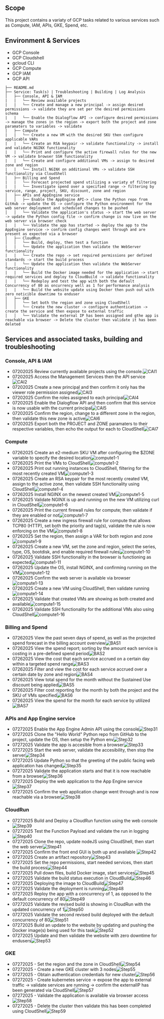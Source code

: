 ## Scope
This project contains a variaty of GCP tasks related to various services such as Compute, IAM, APIs, GKE, Spend, etc.

## Environment & Services
- GCP Console
- GCP Cloudshell 
- gcloud CLI
- GCP Compute
- GCP IAM
- GCP API

```
├── README.md
├── Service: Task(s) | Troubleshooting | Building | Log Analysis
│   ├── Console, API & IAM
|   |   └── Review available projects
|   |   └── Create and manage a new principal -> assign desired permissions -> validate they are set per the desired permissions schema
|   |   └── Enable the Dialogflow API -> configure desired permissions -> manage the zones in the region -> export both the project and zone paramaters to variables -> validate
│   ├── Compute
|   |   └── Create a new VM with the desired SKU then configure applicable VARs
|   |   └── Create an RSA keypair -> validate functionality -> install and validate NGINX functionality
|   |   └── Print and configure the active firewall rules for the new VM -> validate browser SSH functionality 
|   |   └── Create and configure additional VMs -> assign to desired zone and region 
|   |   └── Install NGINX on additional VMs -> validate SSH functionality via CloudShell
│   ├── Billing and Spend
|   |   └── Forecast projected spend utilizing a variaty of filtering 
|   |   └── Investigate spend over a specified range -> filtering by service, range, project, SKU, discount, zone and region 
│   ├── APIs and AppEngine service 
│   │   ├── Enable the AppEngine API-> clone the Python repo from GitHub -> update the OS -> configure the Python environment for the web server deployment and scheduled changes to be pushed 
│   │   └── Validate the application's status -> start the web server -> update the Python config file -> confirm change is now live on the web server via browser check
|   |   └── Validate the app has started -> deploy the app to the AppEngine service -> confirm config changes went through and are present as expected via a browser
│   ├── CloudRun
│   │   └── Build, deploy, then test a function
|   |   └── Update the application then validate the WebServer functionality 
|   |   └── Create the repo -> set required permissions per defined standards -> start the build process 
|   |   └── Update the application then validate the WebServer functionality 
|   |   └── Build the Docker image needed for the application -> start required services and deploy to CloudBuild -> validate functionality
|   |   └── Redeploy and test the app with both the default Concurrency of 80 as oncurrency well as 1 for performance analysis 
|   |   └── Build the website update using Docker then push out with zero noticible downtime to enduser
│   ├── GKE
│   │   └── Set both the region and zone using CloudShell
│   │   └── Create the new cluster -> configure authentication -> create the service and then expose to external traffic
│   │   └── Validate the external IP has been assigned and gthe app is reachable via browser -> Delete the cluster then validate it has been deleted
```

## Services and associated tasks, building and troubleshooting

### Console, API & IAM
- 07202025 Review currently available projects using the console.![CAI1](Console_API_IAM/CAI1.png)
- 07202025 Access the Management Services then the API service![CAI2](Console_API_IAM/CAI2.png)
- 07202025 Create a new principal and then confirm it only has the viewer role permission assigned![CAI3](Console_API_IAM/CAI3.png)
- 07202025 Confirm the roles assigned to each principal![CAI4](Console_API_IAM/CAI4.png)
- 07202025 Enable the Dialogflow API and then confirm that this service is now usable with the current principal![CAI5](Console_API_IAM/CAI5.png)
- 07202025 Confirm the region, change to a different zone in the region, then validate this new zone is active![CAI6](Console_API_IAM/CAI6.png)
- 07202025 Export both the PROJECT and ZONE paramaters to their respective variables, then echo the output for each to CloudShell![CAI7](Console_API_IAM/CAI7.png)

### Compute
- 07262025 Create an e2-medium SKU VM after configuring the $ZONE variable to specify the desired location![compute1-1](Compute/compute1-1.png)
- 07262025 Print the VMs to CloudShell![compute1-2](Compute/compute1-2.png)
- 07262025 Print out running instances to CloudShell, filtering for the most recently created VM![compute1-3](Compute/compute1-3.png)
- 07262025 Create an RSA keypair for the most recently created VM, assign to the active zone, then validate SSH functionality using CloudShell![compute1-4](Compute/compute1-4.png)
- 07262025 Install NGINX on the newest created VM![compute1-5](Compute/compute1-5.png)
- 07262025 Validate NGINX is up and running on the new VM utilizing curl in CloudShell![compute1-6](Compute/compute1-6.png)
- 07262025 Print the current firewall rules for compute; then validate if they are enabled or not![compute1-7](Compute/compute1-7.png)
- 07262025 Create a new ingress firewall rule for compute that allows TCP80 (HTTP), set both the priority and tag(s), validate the rule is now enforcing on the VM![compute1-8](Compute/compute1-8.png)
- 07262025 Set the region, then assign a VAR for both region and zone![compute1-9](Compute/compute1-9.png)
- 07262025 Create a new VM, set the zone and region, select the series, type, OS, bootdisk, and enable required firewall rules![compute1-10](Compute/compute1-10.png)
- 07262025 Validate SSH functionality in the browser is functioning as expected![compute1-11](Compute/compute1-11.png)
- 07262025 Update the OS, install NGINX, and confirming running on the VM![compute1-12](Compute/compute1-12.png)
- 07262025 Confirm the web server is available via browser![compute1-13](Compute/compute1-13.png)
- 07262025 Create a new VM using CloudShell, then validate running![compute1-14](Compute/compute1-14.png)
- 07262025 Validate that created VMs are showing as both created and available![compute1-15](Compute/compute1-15.png)
- 07262025 Validate SSH functionality for the additional VMs also using CloudShell![compute1-16](Compute/compute1-16.png)

### Billing and Spend
- 07262025 View the past seven days of spend, as well as the projected spend forecast in the billing account overview![BAS1](Billing_and_Spend/BAS1.png)
- 07262025 View the spend report; sorting by the amount each service is costing in a pre-defined spend period![BAS2](Billing_and_Spend/BAS2.png)
- 07262025 View the cost that each service accrued on a certain day within a targeted spend range![BAS3](images/BAS3.png)
- 07262025 Filter and view the cost for each service accrued over a certain date by zone and region![BAS4](Billing_and_Spend/BAS4.png)
- 07262025 View total spend for the month without the Sustained Use discount being applied![BAS5](Billing_and_Spend/BAS5.png)
- 07262025 Filter cost reporting for the month by both the project and the SKU of VMs specified![BAS6](Billing_and_Spend/BAS6.png)
- 07262025 View the spend for the month for each service by utilized![BAS7](Billing_and_Spend/BAS7.png)

### APIs and App Engine service
- 07272025 Enable the App Engine Admin API using the console![Step31](images/step31.png)
- 07272025 Clone the "Hello World" Python repo from GitHub to the project, update the OS, then setup the Python env![Step32](images/step32.png)
- 07272025 Validate the app is accesible from a browser![Step33](images/step33.png)
- 07272025 Start the web server, validate the accesibility, then stop the server![Step34](images/step34.png)
- 07272025 Update Python so that the greeting of the public facing web application has changed![Step35](images/step35.png)
- 07272025 Validate the application starts and that it is now reachable from a browser![Step36](images/step36.png)
- 07272025 Deploy the web application to the App Engine service![Step37](images/step37.png)
- 07272025 Confirm the web application change went through and is now reachable via a browser![Step38](images/step38.png)

### CloudRun
- 07272025 Build and Deploy a CloudRun function using the web console![Step39](images/step39.png)
- 07272025 Test the Function Payload and validate the run in logging![Step40](images/step40.png)
- 07272025 Clone the repo, update nodeJS using CloudShell, then start the web server![Step41](images/step41.png)
- 07272025 Confirm the front end GUI is both up and available ![Step42](images/step42.png)
- 07272025 Create an artifact repository![Step43](images/step43.png)
- 07272025 Set the repo permissions, start needed services, then start the build process![Step44](images/step44.png)
- 07272025 Pull down files, build Docker image, start services![Step45](images/step45.png)
- 07272025 Validate the build status execution in CloudBuild![Step46](images/step46.png)
- 07272025 Deploying the image to CloudBuild![Step47](images/step47.png)
- 07272025 Validate the deployment is running![Step48](images/step48.png)
- 07272025 Reploy the app with a concurrency of 1, as opposed to the default concurrency of 80![Step49](images/step49.png)
- 07272025 Validate the revised build is showing in CloudRun with the updated concurrency of 1![Step50](images/step50.png)
- 07272025 Validate the second revised build deployed with the default concurrency of 80![Step51](images/step51.png)
- 07272025 Build an update to the website by updating and pushing the Docker image(s) being used for this task![Step52](images/step52.png)
- 07272025 Update and then validate the website with zero downtime for endusers![Step53](images/step53.png)

### GKE 
- 07272025 - Set the region and the zone in CloudShell![Step54](images/step54.png)
- 07272025 - Create a new GKE cluster with 3 nodes![Step55](images/step55.png)
- 07272025 - Obtain authentication credentials for new cluster![Step56](images/step56.png)
- 07272025 - Create kubernetes service -> expose the app to external traffic -> validate services are running -> confirm the externalIP has been generated via CloudShell![Step57](images/step57.png)
- 07272025 - Validate the application is available via browser access![Step58](images/step58.png)
- 07272025 - Delete the cluster then validate this has been completed using CloudShell![Step59](images/step59.png)
